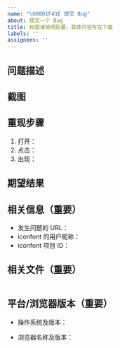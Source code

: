 ```yaml
---
name: "\U0001F41E 提交 Bug"
about: 提交一个 Bug
title: 标题请简明扼要，具体内容写在下面
labels: ''
assignees: ''
---
```

<!-- 提问之前请先在 issue 搜索一下，看看是否已经有提过相关的问题了，请勿重复提交类似问题！-->

<!-- 请按照下面的模板填写，以便更好的帮助你解决问题，不遵循模版，issue 将会被直接关闭。-->

## 问题描述

## 截图
<!-- 请提供相关界面的截图或浏览器开发者工具报错截图 -->

## 重现步骤
1. 打开：
2. 点击：
3. 出现：

## 期望结果

## 相关信息（重要）
- 发生问题的 URL：
- iconfont 的用户昵称：
- iconfont 项目 ID：
<!-- 对应项目 URL 中的 projectId -->

## 相关文件（重要）
<!-- 图标上传失败请在这里上传对应的 SVG 文件或 SVG 代码（iconfont 目前不支持 SVG 中包含**渐变、滤镜、位图**，会提示上传错误） -->
<!-- 字体在页面中显示有问题请上传对应的字体文件（`ttt/woff/woff2`) -->

<!-- 请将 SVG 代码粘贴到这里-->
```svg

```

## 平台/浏览器版本（重要）
- 操作系统及版本：
<!-- 例如 macOS 10.14.5 -->
- 浏览器名称及版本：
<!-- 例如 Google Chrome 89.0.4389.82 -->

